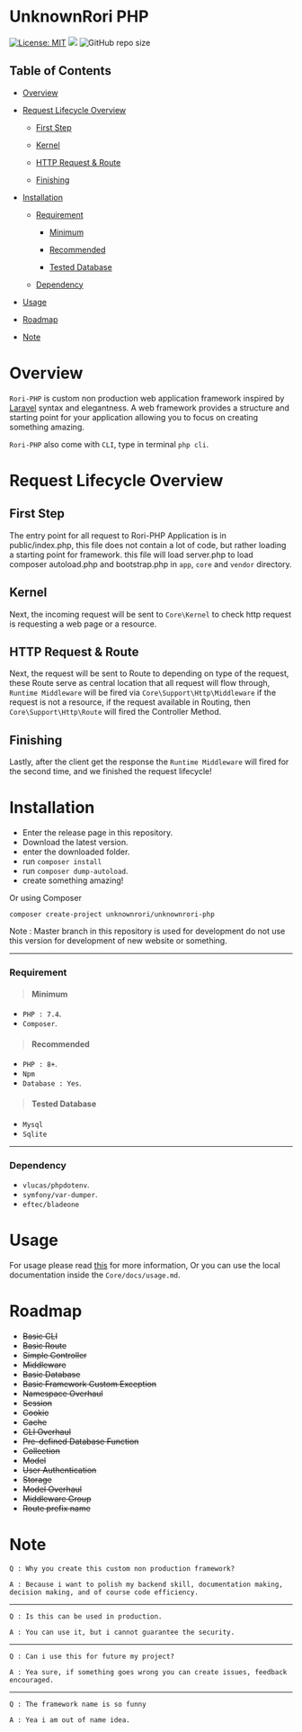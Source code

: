 # UnknownRori PHP

[![License: MIT](https://img.shields.io/badge/License-MIT-yellow.svg)](https://opensource.org/licenses/MIT)
[![](https://tokei.rs/b1/github/UnknownRori/UnknownRori-PHP)](https://github.com/XAMPPRocky/tokei)
![GitHub repo size](https://img.shields.io/github/repo-size/UnknownRori/UnknownRori-PHP)

## Table of Contents

- [Overview](https://github.com/UnknownRori/UnknownRori-PHP#overview)

- [Request Lifecycle Overview](https://github.com/UnknownRori/UnknownRori-PHP#request-lifecycle-overview)

  - [First Step](https://github.com/UnknownRori/UnknownRori-PHP#first-step)

  - [Kernel](https://github.com/UnknownRori/UnknownRori-PHP#kernel)

  - [HTTP Request & Route](https://github.com/UnknownRori/UnknownRori-PHP#http-request--route)

  - [Finishing](https://github.com/UnknownRori/UnknownRori-PHP#finishing)

- [Installation](https://github.com/UnknownRori/UnknownRori-PHP#installation)

  - [Requirement](https://github.com/UnknownRori/UnknownRori-PHP#requirement)

    - [Minimum](https://github.com/UnknownRori/UnknownRori-PHP#minimum)

    - [Recommended](https://github.com/UnknownRori/UnknownRori-PHP#recommended)

    - [Tested Database](https://github.com/UnknownRori/UnknownRori-PHP#tested-database)

  - [Dependency](https://github.com/UnknownRori/UnknownRori-PHP#dependency)

- [Usage](https://github.com/UnknownRori/UnknownRori-PHP#usage)

- [Roadmap](https://github.com/UnknownRori/UnknownRori-PHP#roadmap)

- [Note](https://github.com/UnknownRori/UnknownRori-PHP#note)

# Overview

`Rori-PHP` is custom non production web application framework inspired by [Laravel](https://laravel.com/) syntax and elegantness. A web framework provides a structure  and starting point for your application allowing you to focus on creating something amazing.

`Rori-PHP` also come with `CLI`, type in terminal `php cli`.

# Request Lifecycle Overview

## First Step

The entry point for all request to Rori-PHP Application is in public/index.php, this file does not contain a lot of code, but rather loading a starting point for framework. this file will load server.php to load composer autoload.php and bootstrap.php in `app`, `core` and `vendor` directory.

## Kernel

Next, the incoming request will be sent to `Core\Kernel` to check http request is requesting a web page or a resource.

## HTTP Request & Route

Next, the request will be sent to Route to depending on type of the request, these Route serve as central location that all request will flow through, `Runtime Middleware` will be fired via `Core\Support\Http\Middleware` if the request is not a resource, if the request available in Routing, then `Core\Support\Http\Route` will fired the Controller Method.

## Finishing

Lastly, after the client get the response the `Runtime Middleware` will fired for the second time, and we finished the request lifecycle!

# Installation

- Enter the release page in this repository.
- Download the latest version.
- enter the downloaded folder.
- run `composer install`
- run `composer dump-autoload`.
- create something amazing!

Or using Composer

`composer create-project unknownrori/unknownrori-php`

Note : Master branch in this repository is used for development do not use this version for development of new website or something.

---

### Requirement

> #### Minimum

- `PHP : 7.4`.
- `Composer`.

> #### Recommended

- `PHP : 8+`.
- `Npm`
- `Database : Yes`.

> #### Tested Database

- `Mysql`
- `Sqlite`

---

### Dependency

- `vlucas/phpdotenv`.
- `symfony/var-dumper`.
- `eftec/bladeone`

# Usage

For usage please read [this](https://github.com/UnknownRori/UnknownRori-PHP/blob/master/core/docs/usage.md) for more information, Or you can use the local documentation inside the `Core/docs/usage.md`.

# Roadmap

- ~~Basic CLI~~
- ~~Basic Route~~
- ~~Simple Controller~~
- ~~Middleware~~
- ~~Basic Database~~
- ~~Basic Framework Custom Exception~~
- ~~Namespace Overhaul~~
- ~~Session~~
- ~~Cookie~~
- ~~Cache~~
- ~~CLI Overhaul~~
- ~~Pre-defined Database Function~~
- ~~Collection~~
- ~~Model~~
- ~~User Authentication~~
- ~~Storage~~
- ~~Model Overhaul~~
- ~~Middleware Group~~
- ~~Route prefix name~~

# Note

`Q : Why you create this custom non production framework?`

`A : Because i want to polish my backend skill, documentation making, decision making, and of course code efficiency.`

---

`Q : Is this can be used in production.`

`A : You can use it, but i cannot guarantee the security.`

---

`Q : Can i use this for future my project?`

`A : Yea sure, if something goes wrong you can create issues, feedback encouraged.`

---

`Q : The framework name is so funny`

`A : Yea i am out of name idea.`
